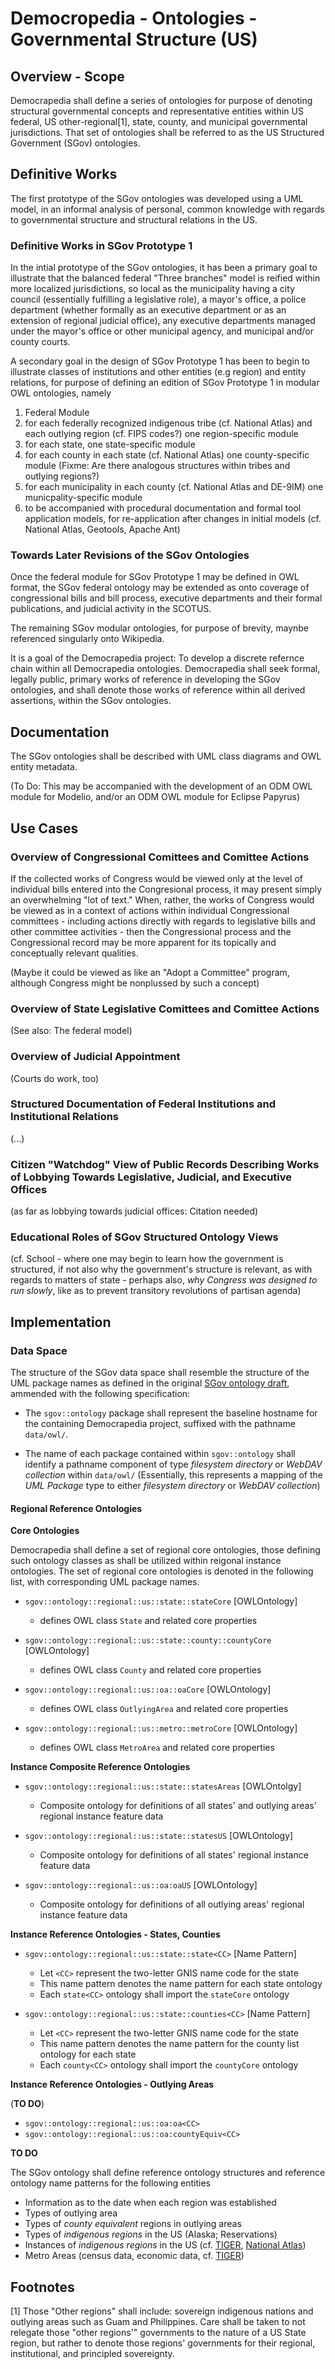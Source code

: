 Democropedia - Ontologies - Governmental Structure (US)
=======================================================

## Overview - Scope

Democrapedia shall define a series of ontologies for purpose of
denoting  structural governmental concepts and representative entities
within US federal, US other-regional[1], state, county, and municipal
governmental jurisdictions. That set of ontologies shall be referred
to as the US Structured Government (SGov) ontologies.

## Definitive Works

The first prototype of the SGov ontologies was developed using a UML
model, in an informal analysis of personal, common knowledge with
regards to governmental structure and structural relations in the US.

### Definitive Works in SGov Prototype 1

In the intial prototype of the SGov ontologies, it has been a primary
goal to illustrate that the balanced federal "Three branches" model is
reified within more localized jurisdictions, so local as the
municipality having a city council (essentially fulfilling a
legislative role), a mayor's office, a police department (whether
formally as an executive department or as an extension of regional
judicial office), any executive departments managed under the mayor's
office or other municipal agency, and municipal and/or county courts.

A secondary goal in the design of SGov Prototype 1 has been to begin
to illustrate classes of institutions and other entities (e.g region)
and entity relations, for purpose of defining an edition of SGov
Prototype 1 in modular OWL ontologies, namely

1. Federal Module
2. for each federally recognized indigenous tribe (cf. National Atlas)
   and each outlying region (cf. FIPS codes?) one region-specific
   module
3. for each state, one state-specific module
4. for each county in each state (cf. National Atlas) one
   county-specific module (Fixme: Are there analogous structures
   within tribes and outlying regions?)
5. for each municipality in each county (cf. National Atlas and
   DE-9IM) one municpality-specific module
6. to be accompanied with procedural documentation and formal tool
   application models, for re-application after changes in initial
   models (cf. National Atlas, Geotools, Apache Ant)

### Towards Later Revisions of the SGov Ontologies

Once the federal module for SGov Prototype 1 may be defined in OWL
format, the SGov federal ontology may be extended as onto coverage of
congressional bills and bill process, executive departments and their
formal publications, and judicial activity in the SCOTUS.

The remaining SGov modular ontologies, for purpose of brevity, maynbe
referenced singularly onto Wikipedia.

It is a goal of the Democrapedia project: To develop a discrete
refernce chain within all Democrapedia ontologies. Democrapedia shall
seek formal, legally public, primary works of reference in developing
the SGov ontologies, and shall denote those works of reference within
all derived assertions, within the SGov ontologies.

## Documentation

The SGov ontologies shall be described with UML class diagrams and OWL
entity metadata.

(To Do: This may be accompanied with the development of an ODM OWL
module for Modelio, and/or an ODM OWL module for Eclipse Papyrus)

## Use Cases

### Overview of Congressional Comittees and Comittee Actions

If the collected works of Congress would be viewed only at the level
of individual bills entered into the Congresional process, it may
present simply an overwhelming "lot of text." When, rather, the works
of Congress would be viewed as in a context of actions within
individual Congressional committees - including actions directly with
regards to legislative bills and other committee activities - then the
Congressional process and the Congressional record may be more
apparent for its topically and conceptually relevant qualities.

(Maybe it could be viewed as like an "Adopt a Committee" program,
although Congress might be nonplussed by such a concept)

### Overview of State Legislative Comittees and Comittee Actions

(See also: The federal model)

### Overview of Judicial Appointment

(Courts do work, too)

### Structured Documentation of Federal Institutions and Institutional Relations

(...)

### Citizen "Watchdog" View of Public Records Describing Works of Lobbying Towards Legislative, Judicial, and Executive Offices

(as far as lobbying towards judicial offices: Citation needed)

### Educational Roles of SGov Structured Ontology Views

(cf. School - where one may begin to learn how the government is
structured, if not also why the government's structure is relevant, as
with regards to matters of state - perhaps also, _why Congress was
designed to run slowly_,  like as to prevent transitory revolutions of
partisan agenda)

## Implementation

### Data Space

The structure of the SGov data space shall resemble the structure of
the UML package names as defined in the original
[SGov ontology draft][sgovDraft], ammended with the following
specification:

* The `sgov::ontology` package shall represent the baseline hostname for
  the containing Democrapedia project, suffixed with the pathname
  `data/owl/`.

* The name of each package contained within `sgov::ontology` shall
  identify a pathname component of type _filesystem directory_ or
  _WebDAV collection_ within `data/owl/` (Essentially, this represents
  a mapping of the _UML Package_ type to either _filesystem directory_
  or _WebDAV collection_)


#### Regional Reference Ontologies


**Core Ontologies**

Democrapedia shall define a set of regional core ontologies, those
defining such ontology classes as shall be utilized within reigonal
instance ontologies. The set of regional core ontologies is denoted in
the following list, with corresponding UML package names.

* `sgov::ontology::regional::us::state::stateCore` [OWLOntology]
    * defines OWL class `State` and related core properties

* `sgov::ontology::regional::us::state::county::countyCore` [OWLOntology]
    * defines OWL class `County` and related core properties

* `sgov::ontology::regional::us::oa::oaCore` [OWLOntology]
    * defines OWL class `OutlyingArea` and related core properties

* `sgov::ontology::regional::us::metro::metroCore` [OWLOntology]
    * defines OWL class `MetroArea` and related core properties


**Instance Composite Reference Ontologies**

* `sgov::ontology::regional::us::state::statesAreas` [OWLOntolgy]
    * Composite ontology for definitions of all states' and outlying
      areas' regional instance feature data

* `sgov::ontology::regional::us::state::statesUS` [OWLOntology]
    * Composite ontology for definitions of all states' regional
      instance feature data

* `sgov::ontology::regional::us::oa:oaUS`  [OWLOntology]
    * Composite ontology for definitions of all outlying areas'
      regional instance feature data

**Instance Reference Ontologies - States, Counties**

* `sgov::ontology::regional::us::state::state<CC>` [Name Pattern]
    * Let `<CC>` represent the two-letter GNIS name code for the state
    * This name pattern denotes the name pattern for each state ontology
    * Each `state<CC>` ontology shall import the `stateCore` ontology

* `sgov::ontology::regional::us::state::counties<CC>` [Name Pattern]
    * Let `<CC>` represent the two-letter GNIS name code for the state
    * This name pattern denotes the name pattern for the county list
      ontology for each state
    * Each `county<CC>` ontology shall import the `countyCore` ontology


**Instance Reference Ontologies - Outlying Areas**

(**TO DO**)

* `sgov::ontology::regional::us::oa:oa<CC>`
* `sgov::ontology::regional::us::oa:countyEquiv<CC>`

**TO DO**

The SGov ontology shall define reference ontology structures and
reference ontology name patterns for the following entities

* Information as to the date when each region was established
* Types of outlying area
* Types of _county equivalent_ regions in outlying areas
* Types of _indigenous regions_ in the US (Alaska; Reservations)
* Instances of _indigenous regions_ in the US (cf. [TIGER][tiger], [National Atlas][natlAtlas])
* Metro Areas (census data, economic data, cf. [TIGER][tiger])


## Footnotes

[1] Those "Other regions" shall include: sovereign indigenous nations
and outlying areas such as Guam and Philippines. Care shall be taken
to not relegate those "other regions'" governments to the nature of a
US State region, but rather to denote those regions' governments for
their regional, institutional, and principled sovereignty.

[sgovDraft]: https://github.com/GazeboHub/Democrapedia/raw/master/doc/cubetto/Democrapedia.pdf
[tiger]: http://www.census.gov/geo/maps-data/data/tiger.html
[natlAtlas]: http://nationalatlas.gov/maplayers.html
